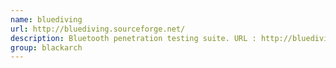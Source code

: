 ```yaml
---
name: bluediving
url: http://bluediving.sourceforge.net/
description: Bluetooth penetration testing suite. URL : http://bluediving.sourceforge.net/ Groups : blackarch blackarch-bluetooth
group: blackarch
---
```

